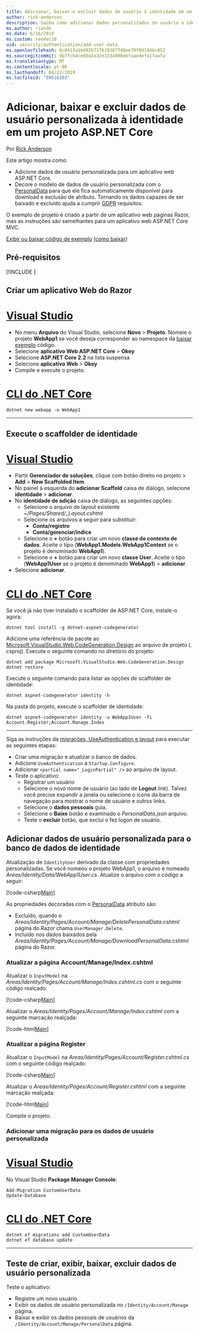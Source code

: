 ```yaml
---
title: Adicionar, baixar e excluir dados de usuário à identidade em um projeto ASP.NET Core
author: rick-anderson
description: Saiba como adicionar dados personalizados do usuário a identidade em um projeto ASP.NET Core. Exclua dados por GDPR.
ms.author: riande
ms.date: 6/16/2018
ms.custom: seodec18
uid: security/authentication/add-user-data
ms.openlocfilehash: 8c0413a16d92b717619387748ee78f0d14d6c852
ms.sourcegitcommit: 9b7fcb4ce00a3a32e153a080ebfaae4ef417aafa
ms.translationtype: MT
ms.contentlocale: pt-BR
ms.lasthandoff: 04/12/2019
ms.locfileid: "59516203"
---
```

# <a name="add-download-and-delete-custom-user-data-to-identity-in-an-aspnet-core-project"></a>Adicionar, baixar e excluir dados de usuário personalizada à identidade em um projeto ASP.NET Core

Por [Rick Anderson](https://twitter.com/RickAndMSFT)

Este artigo mostra como:

* Adicione dados de usuário personalizada para um aplicativo web ASP.NET Core.
* Decore o modelo de dados de usuário personalizada com o [PersonalData](/dotnet/api/microsoft.aspnetcore.identity.personaldataattribute?view=aspnetcore-2.1) para que ele fica automaticamente disponível para download e exclusão de atributo. Tornando os dados capazes de ser baixado e excluído ajuda a cumprir [GDPR](xref:security/gdpr) requisitos.

O exemplo de projeto é criado a partir de um aplicativo web páginas Razor, mas as instruções são semelhantes para um aplicativo web ASP.NET Core MVC.

[Exibir ou baixar código de exemplo](https://github.com/aspnet/Docs/tree/live/aspnetcore/security/authentication/add-user-data) ([como baixar](xref:index#how-to-download-a-sample))

## <a name="prerequisites"></a>Pré-requisitos

[!INCLUDE [](~/includes/2.2-SDK.md)]

## <a name="create-a-razor-web-app"></a>Criar um aplicativo Web do Razor

# <a name="visual-studiotabvisual-studio"></a>[Visual Studio](#tab/visual-studio)

* No menu **Arquivo** do Visual Studio, selecione **Novo** > **Projeto**. Nomeie o projeto **WebApp1** se você deseja corresponder ao namespace da [baixar exemplo](https://github.com/aspnet/Docs/tree/live/aspnetcore/security/authentication/add-user-data/sample) código.
* Selecione **aplicativo Web ASP.NET Core** > **Okey**
* Selecione **ASP.NET Core 2.2** na lista suspensa
* Selecione **aplicativo Web**  > **Okey**
* Compile e execute o projeto.

# <a name="net-core-clitabnetcore-cli"></a>[CLI do .NET Core](#tab/netcore-cli)

```cli
dotnet new webapp -o WebApp1
```

---

## <a name="run-the-identity-scaffolder"></a>Execute o scaffolder de identidade

# <a name="visual-studiotabvisual-studio"></a>[Visual Studio](#tab/visual-studio)

* Partir **Gerenciador de soluções**, clique com botão direito no projeto > **Add** > **New Scaffolded Item**.
* No painel à esquerda do **adicionar Scaffold** caixa de diálogo, selecione **identidade** > **adicionar**.
* No **identidade de adição** caixa de diálogo, as seguintes opções:
  * Selecione o arquivo de layout existente *~/Pages/Shared/_Layout.cshtml*
  * Selecione os arquivos a seguir para substituir:
    * **Conta/registro**
    * **Conta/gerenciar/índice**
  * Selecione o **+** botão para criar um novo **classe de contexto de dados**. Aceite o tipo (**WebApp1.Models.WebApp1Context** se o projeto é denominado **WebApp1**).
  * Selecione o **+** botão para criar um novo **classe User**. Aceite o tipo (**WebApp1User** se o projeto é denominado **WebApp1**) > **adicionar**.
* Selecione **adicionar**.

# <a name="net-core-clitabnetcore-cli"></a>[CLI do .NET Core](#tab/netcore-cli)

Se você já não tiver instalado o scaffolder de ASP.NET Core, instale-o agora:

```cli
dotnet tool install -g dotnet-aspnet-codegenerator
```

Adicione uma referência de pacote ao [Microsoft.VisualStudio.Web.CodeGeneration.Design](https://www.nuget.org/packages/Microsoft.VisualStudio.Web.CodeGeneration.Design/) ao arquivo de projeto (. csproj). Execute o seguinte comando no diretório do projeto:

```cli
dotnet add package Microsoft.VisualStudio.Web.CodeGeneration.Design
dotnet restore
```

Execute o seguinte comando para listar as opções de scaffolder de identidade:

```cli
dotnet aspnet-codegenerator identity -h
```

Na pasta do projeto, execute o scaffolder de identidade:

```cli
dotnet aspnet-codegenerator identity -u WebApp1User -fi Account.Register;Account.Manage.Index
```

---

Siga as instruções da [migrações, UseAuthentication e layout](xref:security/authentication/scaffold-identity#efm) para executar as seguintes etapas:

* Criar uma migração e atualizar o banco de dados.
* Adicione `UseAuthentication` a `Startup.Configure`.
* Adicionar `<partial name="_LoginPartial" />` ao arquivo de layout.
* Teste o aplicativo:
  * Registrar um usuário
  * Selecione o novo nome de usuário (ao lado de **Logout** link). Talvez você precise expandir a janela ou selecione o ícone da barra de navegação para mostrar o nome de usuário e outros links.
  * Selecione o **dados pessoais** guia.
  * Selecione o **Baixe** botão e examinado o *PersonalData.json* arquivo.
  * Teste o **excluir** botão, que exclui o fez logon de usuário.

## <a name="add-custom-user-data-to-the-identity-db"></a>Adicionar dados de usuário personalizada para o banco de dados de identidade

Atualização de `IdentityUser` derivado da classe com propriedades personalizadas. Se você nomeou o projeto WebApp1, o arquivo é nomeado *Areas/Identity/Data/WebApp1User.cs*. Atualize o arquivo com o código a seguir:

[!code-csharp[Main](add-user-data/sample-2.2/Areas/Identity/Data/WebApp1User.cs)]

As propriedades decoradas com o [PersonalData](/dotnet/api/microsoft.aspnetcore.identity.personaldataattribute?view=aspnetcore-2.1) atributo são:

* Excluído, quando o *Areas/Identity/Pages/Account/Manage/DeletePersonalData.cshtml* página do Razor chama `UserManager.Delete`.
* Incluído nos dados baixados pela *Areas/Identity/Pages/Account/Manage/DownloadPersonalData.cshtml* página do Razor.

### <a name="update-the-accountmanageindexcshtml-page"></a>Atualizar a página Account/Manage/Index.cshtml

Atualizar o `InputModel` na *Areas/Identity/Pages/Account/Manage/Index.cshtml.cs* com o seguinte código realçado:

[!code-csharp[Main](add-user-data/sample-2.2/Areas/Identity/Pages/Account/Manage/Index.cshtml.cs?name=snippet&highlight=28-36,63-64,98-106,119)]

Atualizar o *Areas/Identity/Pages/Account/Manage/Index.cshtml* com a seguinte marcação realçada:

[!code-html[Main](add-user-data/sample-2.2/Areas/Identity/Pages/Account/Manage/Index.cshtml?highlight=35-42)]

### <a name="update-the-accountregistercshtml-page"></a>Atualizar a página Register

Atualizar o `InputModel` na *Areas/Identity/Pages/Account/Register.cshtml.cs* com o seguinte código realçado:

[!code-csharp[Main](add-user-data/sample-2.2/Areas/Identity/Pages/Account/Register.cshtml.cs?name=snippet&highlight=28-36,67,66)]

Atualizar o *Areas/Identity/Pages/Account/Register.cshtml* com a seguinte marcação realçada:

[!code-html[Main](add-user-data/sample-2.2/Areas/Identity/Pages/Account/Register.cshtml?highlight=16-25)]

Compile o projeto.

### <a name="add-a-migration-for-the-custom-user-data"></a>Adicionar uma migração para os dados de usuário personalizada

# <a name="visual-studiotabvisual-studio"></a>[Visual Studio](#tab/visual-studio)

No Visual Studio **Package Manager Console**:

```PMC
Add-Migration CustomUserData
Update-Database
```

# <a name="net-core-clitabnetcore-cli"></a>[CLI do .NET Core](#tab/netcore-cli)

```cli
dotnet ef migrations add CustomUserData
dotnet ef database update
```

---

## <a name="test-create-view-download-delete-custom-user-data"></a>Teste de criar, exibir, baixar, excluir dados de usuário personalizada

Teste o aplicativo:

* Registre um novo usuário.
* Exibir os dados de usuário personalizada no `/Identity/Account/Manage` página.
* Baixar e exibir os dados pessoais de usuários da `/Identity/Account/Manage/PersonalData` página.
